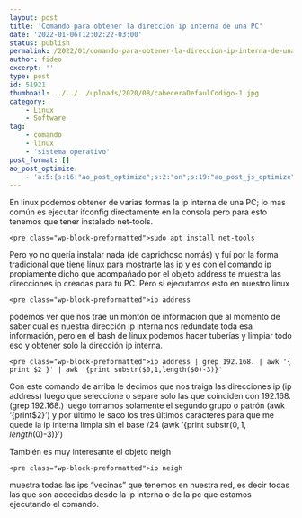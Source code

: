 ```yaml
---
layout: post
title: 'Comando para obtener la dirección ip interna de una PC'
date: '2022-01-06T12:02:22-03:00'
status: publish
permalink: /2022/01/comando-para-obtener-la-direccion-ip-interna-de-una-pc.html
author: fideo
excerpt: ''
type: post
id: 51921
thumbnail: ../../../uploads/2020/08/cabeceraDefaulCodigo-1.jpg
category:
    - Linux
    - Software
tag:
    - comando
    - linux
    - 'sistema operativo'
post_format: []
ao_post_optimize:
    - 'a:5:{s:16:"ao_post_optimize";s:2:"on";s:19:"ao_post_js_optimize";s:2:"on";s:20:"ao_post_css_optimize";s:2:"on";s:12:"ao_post_ccss";s:2:"on";s:16:"ao_post_lazyload";s:2:"on";}'
---
```

En linux podemos obtener de varias formas la ip interna de una PC; lo mas común es ejecutar ifconfig directamente en la consola pero para esto tenemos que tener instalado net-tools.

```
<pre class="wp-block-preformatted">sudo apt install net-tools
```

  
Pero yo no quería instalar nada (de caprichoso nomás) y fuí por la forma tradicional que tiene linux para mostrarte las ip y es con el comando ip propiamente dicho que acompañado por el objeto address te muestra las direcciones ip creadas para tu PC. Pero si ejecutamos esto en nuestro linux

```
<pre class="wp-block-preformatted">ip address
```

  
podemos ver que nos trae un montón de información que al momento de saber cual es nuestra dirección ip interna nos redundate toda esa información, pero en el bash de linux podemos hacer tuberías y limpiar todo eso y obtener solo la dirección ip interna.

```
<pre class="wp-block-preformatted">ip address | grep 192.168. | awk '{ print $2 }' | awk '{print substr($0,1,length($0)-3)}'
```

  
Con este comando de arriba le decimos que nos traiga las direcciones ip (ip address) luego que seleccione o separe solo las que coinciden con 192.168. (grep 192.168.) luego tomamos solamente el segundo grupo o patrón (awk ‘{print$2}’) y por último le saco los tres últimos carácteres para que me quede la ip interna limpia sin el base /24 (awk ‘{print substr($0,1,length($0)-3)}’)

También es muy interesante el objeto neigh

```
<pre class="wp-block-preformatted">ip neigh
```

muestra todas las ips “vecinas” que tenemos en nuestra red, es decir todas las que son accedidas desde la ip interna o de la pc que estamos ejecutando el comando.

